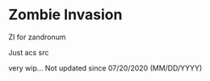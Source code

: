 # Zombie Invasion
ZI for zandronum

Just acs src

very wip... Not updated since 07/20/2020 (MM/DD/YYYY)
